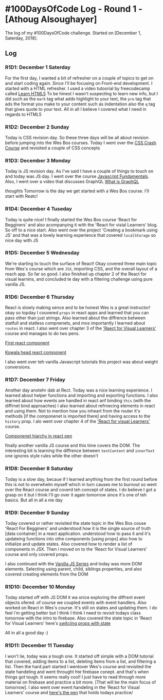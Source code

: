# #100DaysOfCode Log - Round 1 - [Athoug Alsoughayer]

The log of my #100DaysOfCode challenge. Started on [December 1, Saterday, 2018].

## Log

### R1D1: December 1 Saterday

For the first day, I wanted a bit of refresher on a couple of topics to get on and start coding again. Since I'll be focusing on Front-end development. I started with a HTML refresher. I used a video tutoorial by freecodecamp called [Learn HTML5](https://www.youtube.com/watch?v=DPnqb74Smug) To be hinest I wasn't suspecting to learn new info, but I did such as the `mark` tag what adds highlight to your text, the `pre` tag that ads the format you make to your content such as indentation also the `q` tag that gives quote to your text. All in all I believe I covered what I need in regards to HTML5

### R1D2: December 2 Sunday

Today is CSS revision day. So these three days will be all about revision before jumping into the Wes Bos courses. Today I went over the [CSS Crash Course](https://youtu.be/yfoY53QXEnI) and revisited a couple of CSS concepts

### R1D3: December 3 Monday

Today is JS revision day. As I've said I have a couple of things to touch on and today was JS day. I went over the course [Javascript Fundamentals](https://www.youtube.com/watch?v=vEROU2XtPR8). Also, I went over a video that discusses GraphQL [What is GraphQL](https://www.youtube.com/watch?v=7giZGFDGnkc)

_thoughts_ Tomorrow is the day we get started with a Wes Bos course. I'll start with Reatc!

### R1D4: December 4 Tuseday

Today is quite nice! I finally started the Wes Bos course 'React for Begginers' and also acompanying it with the 'React for visial Learners' blog. So off to a nice start. Also went over the project 'Creating a bookmark using JS' and that was a lovely learning experience that covered `localStorage` so nice day with JS 

### R1D5: December 5 Wednesday

We're starting to touch the surface of React! Okay covered three main topic from Wes's course which are `JSX`, importing CSS, and the overall layout of a reach app. So far so good. I also finished up chapter 2 of the React for visual learnins, and concluded te day with a filtering challenge using pure vanilla JS.

### R1D6: December 6 Thursday

React is slowly making sence and to be honest Wes is a great instructor!  okay so topday I couvered `props` in react apps and learned that you can pass other than just strings. Also learned about the diffrence between statfull and statless compnenets, and mos importantly I learned about `routes` in react. I also went over chapter 3 of the ['Raect for Visual Learners'](https://medium.com/coding-artist/react-js-for-the-visual-learner-chapter-3-building-our-houses-295c43304b18) course and manages to do two pens. 

[First react component](https://codepen.io/athoug/pen/KrjJqb)

[Kowala head react component](https://codepen.io/athoug/pen/PxrVxa)

I also went over teh vanilla Javascript tutorials this project was about weight conversions.

### R1D7: December 7 Friday

Another day anotehr dab at Rect. Today was a nice learning experience. I learned about helper functions and importing and exporting functions. I also learned about how events are handled in react anf binding `this` (with the diffrnet bind approaches) I also learned about refrnecing elements in react and using them. Not to mention how you inheart from the router it's methods [if the componenet is imported there] and having access to the `history` prop. I alo went over chapter 4 of the ['React for visual Learners'](https://medium.com/coding-artist/react-js-for-the-visual-learner-chapter-4-our-first-village-8b44427d4762) course. 

[Componenet hiarchy in react pen](https://codepen.io/athoug/pen/vQoMdo)

finally another vanilla JS course and this time covers the DOM. The interesting bit is learning the diffrence between `textContent` and `innerText` one ignores style rules while the other doesn't

### R1D8: December 8 Saturday

Today is a slow day, becaue if I learned anything from the first round before this is not to overwhelm myself which in turn causes me to burnout so went over the React course and coverd teh concept of states. I do believe I got a grasp on it but I think I'll go over it again tomorrow since it's one of teh basics. But all in all a nie day

### R1D9: December 9 Sunday

Today covered or rather revisited the state topic in the Wes Bos couse 'React For Begginers' and understood how it is the single source of truth [data container] in a react application. understood how to pass it and it's updateing functions into othe components [using props] also how to initialize and update states. Also covered how to render a list of components in JSX. Then i moved on to the 'React for Visual Learners' course and only covered props.

I also continued with the [Vanilla JS Series](https://www.youtube.com/watch?v=wK2cBMcDTss&index=7&list=PLillGF-RfqbbnEGy3ROiLWk7JMCuSyQtX) and today was more DOM elements. Selecting using parent, child, siblings properties, and also covered creating elements from the DOM 

### R1D10: December 10 Monday

Today started off with JS DOM it wa snice exploring the diffrent event objects ofered. of course we coupled events with event handlers. Also worked on React in Wes's course. It's still on states and updating them. I do feel i'm getting better but I think I think I need to revisit todays class tomorrow with the intro to firebase. Also covered the state topic in 'React for Visual Learners' here's [switcjing props with state](https://codepen.io/athoug/pen/xmxyVy)

All in all a good day :)

### R1D11: December 11 Tuesday

I won't lie, today was a tough one. It started off simple with a DOM tutorial that covered, adding items to a list, deleting items from a list, and filtering a list. Then the hard part started I wentover Wes's course and revisited the state handeling and went throught hte firebase conept. and that's when things got tough. It seems really cool! I just have to read through more material on firebase and practice a bit more. [That will be the main focus of tomorrow]. I also went over event handeling in the 'React for Visual Learners' course and [here's the pen](https://codepen.io/athoug/pen/MZYPap?editors=1010) that holds todays practice/ 
